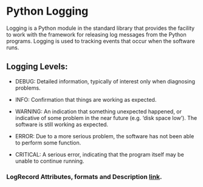 # Python Logging
Logging is a Python module in the standard library that provides the facility to work with the framework for releasing log messages from the Python programs. Logging is used to tracking events that occur when the software runs.

## Logging Levels:

+ DEBUG: Detailed information, typically of interest only when diagnosing problems.

+ INFO: Confirmation that things are working as expected.

+ WARNING: An indication that something unexpected happened, or indicative of some problem in the near future (e.g. ‘disk space low’). The software is still working as expected.

+ ERROR: Due to a more serious problem, the software has not been able to perform some function.

+ CRITICAL: A serious error, indicating that the program itself may be unable to continue running.


### LogRecord Attributes, formats and Description [link](https://docs.python.org/3/library/logging.html#logrecord-attributes).



